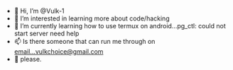 - 👋 Hi, I’m @Vulk-1
- 👀 I’m interested in learning more about code/hacking
- 🌱 I’m currently learning how to use termux on android...pg_ctl: could not start server need help
- 📫 Is there someone that can run me through on email...vulkchoice@gmail.com 
- 📲 please. 


